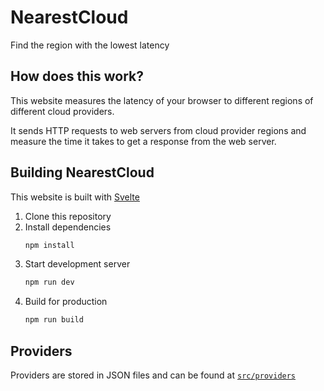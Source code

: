 # NearestCloud

Find the region with the lowest latency

## How does this work?

This website measures the latency of your browser to different regions of different cloud providers.

It sends HTTP requests to web servers from cloud provider regions and measure the time it takes to get a response from the web server.

## Building NearestCloud

This website is built with [Svelte](https://svelte.dev/)

1. Clone this repository
2. Install dependencies
   ```sh
   npm install
   ```
3. Start development server
   ```sh
   npm run dev
   ```
4. Build for production
   ```sh
   npm run build
   ```

## Providers

Providers are stored in JSON files and can be found at [`src/providers`](src/providers)

